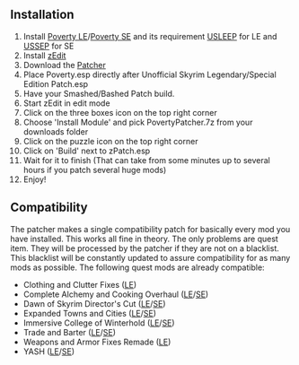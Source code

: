 ## Installation
1. Install [Poverty LE](https://www.nexusmods.com/skyrim/mods/96891)/[Poverty SE](https://www.nexusmods.com/skyrimspecialedition/mods/24712) and its requirement [USLEEP](https://www.nexusmods.com/skyrim/mods/71214) for LE and [USSEP](https://www.nexusmods.com/skyrimspecialedition/mods/266) for SE
2. Install [zEdit](https://github.com/z-edit/zedit/releases)
3. Download the [Patcher](https://github.com/Elscrux/Poverty-by-evrymetul-Automated-xEdit-zEdit-Patcher/releases)
4. Place Poverty.esp directly after Unofficial Skyrim Legendary/Special Edition Patch.esp
5. Have your Smashed/Bashed Patch build.
6. Start zEdit in edit mode
7. Click on the three boxes icon on the top right corner
8. Choose 'Install Module' and pick PovertyPatcher.7z from your downloads folder
8. Click on the puzzle icon on the top right corner
9. Click on 'Build' next to zPatch.esp
10. Wait for it to finish (That can take from some minutes up to several hours if you patch several huge mods)
11. Enjoy!

## Compatibility
The patcher makes a single compatibility patch for basically every mod you have installed. This works all fine in theory.
The only problems are quest item. They will be processed by the patcher if they are not on a blacklist.
This blacklist will be constantly updated to assure compatibility for as many mods as possible.
The following quest mods are already compatible:
* Clothing and Clutter Fixes ([LE](https://www.nexusmods.com/skyrim/mods/43053))
* Complete Alchemy and Cooking Overhaul ([LE](https://www.nexusmods.com/skyrim/mods/69306)/[SE](https://www.nexusmods.com/skyrimspecialedition/mods/19924))
* Dawn of Skyrim Director's Cut ([LE](https://www.nexusmods.com/skyrim/mods/77794)/[SE](https://www.nexusmods.com/skyrimspecialedition/mods/9074))
* Expanded Towns and Cities ([LE](https://www.nexusmods.com/skyrim/mods/13608)/[SE](https://www.nexusmods.com/skyrimspecialedition/mods/13552))
* Immersive College of Winterhold ([LE](https://www.nexusmods.com/skyrim/mods/36849)/[SE](https://www.nexusmods.com/skyrimspecialedition/mods/17004))
* Trade and Barter ([LE](https://www.nexusmods.com/skyrim/mods/34612)/[SE](https://www.nexusmods.com/skyrimspecialedition/mods/23081))
* Weapons and Armor Fixes Remade ([LE](https://www.nexusmods.com/skyrim/mods/34093))
* YASH ([LE](https://www.nexusmods.com/skyrim/mods/32562)/[SE](https://www.nexusmods.com/skyrimspecialedition/mods/2430))
